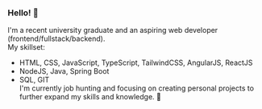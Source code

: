 ### Hello! 👾
I'm a recent university graduate and an aspiring web developer (frontend/fullstack/backend).
<br />My skillset:
- HTML, CSS, JavaScript, TypeScript, TailwindCSS, AngularJS, ReactJS
- NodeJS, Java, Spring Boot
- SQL, GIT
<br />I'm currently job hunting and focusing on creating personal projects to further expand my skills and knowledge. 💜
<!--
**DominikaDuralek/dominikaduralek** is a ✨ _special_ ✨ repository because its `README.md` (this file) appears on your GitHub profile.

Here are some ideas to get you started:

- 🔭 I’m currently working on ...
- 🌱 I’m currently learning ...
- 👯 I’m looking to collaborate on ...
- 🤔 I’m looking for help with ...
- 💬 Ask me about ...
- 📫 How to reach me: ...
- 😄 Pronouns: ...
- ⚡ Fun fact: ...
-->
